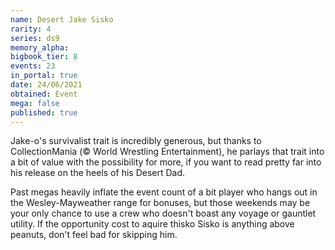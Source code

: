 ```yaml
---
name: Desert Jake Sisko
rarity: 4
series: ds9
memory_alpha:
bigbook_tier: 8
events: 23
in_portal: true
date: 24/06/2021
obtained: Event
mega: false
published: true
---
```


Jake-o's survivalist trait is incredibly generous, but thanks to CollectionMania (© World Wrestling Entertainment), he parlays that trait into a bit of value with the possibility for more, if you want to read pretty far into his release on the heels of his Desert Dad.

Past megas heavily inflate the event count of a bit player who hangs out in the Wesley-Mayweather range for bonuses, but those weekends may be your only chance to use a crew who doesn't boast any voyage or gauntlet utility. If the opportunity cost to aquire thisko Sisko is anything above peanuts, don't feel bad for skipping him.
